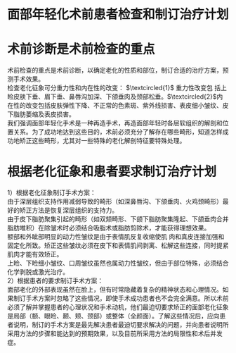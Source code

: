 # 面部年轻化术前患者检查和制订治疗计划  
#  术前诊断是术前检查的重点  
术前检查的重点是术前诊断，以确定老化的性质和部位，制订合适的治疗方案，预测手术效果。  
检查老化征象可分重力性和内在性的改变： $\textcircled{1}$ 重力性改变包 括上睑皮肤下垂、眉下垂、鼻唇沟加深、下颌垂肉及颈部松垂。$\textcircled{2}$内在性的改变包括皮肤弹性下降、不正常的色素斑、紫外线损害、表皮细小皱纹、皮下脂肪萎缩及表皮损害。  
我们强调面部年轻化手术是一种再造手术，再造面部年轻时各层软组织的解剖和位置关系。为了成功地达到这些目的，术前必须充分了解存在哪些畸形，知道怎样成功地矫正这些畸形，尤其对一些特殊的老化解剖特征要特殊处理。  
#  根据老化征象和患者要求制订治疗计划  
1）根据老化征象制订手术方案：  
由于深层组织支持作用减弱导致的畸形（如深鼻唇沟、下颌垂肉、火鸡颈畸形）最好的矫正方法是恢复深层组织的支持力。  
由于皮下脂肪聚集引起的畸形（如双颏畸形、下颌下脂肪聚集隆起、下颌垂肉合并脂肪堆积）在除皱术时必须结合吸脂术或脂肪剪除术，才能获得理想效果。  
额部和外眦部明显的动力性皱纹是由于表情肌反复收缩使肌 肉和真皮连接加强和固定化所致。矫正这些皱纹必须在皮下和表情肌间剥离、松解这些连接，同时提紧肌肉才能有效矫正。  
上睑、下睑细小皱纹、口周皱纹虽然也属动力性皱纹，但由于部位特殊，必须结合化学剥脱或激光治疗。  
2）根据患者的要求制订手术方案：  
面部老化的外部表现虽然在脸上，但有时常隐藏着复杂的精神状态和心理情况。如果制订手术方案时忽略了这些情况，即使手术成功患者也不会完全满意。所以术前必须了解并掌握患者的心理状况和手术动机，他们最迫切要求矫正的面部老化征象是局部（额、眼睑、颞、颊、颈部）或整体（全颜面）。了解这些情况后，应向患者说明，制订的手术方案是最先解决患者最迫切要求解决的问题，并向患者说明所采用方法的步骤和能达到的预期效果，以及目前所采用方法的局限性和术后并发症。  